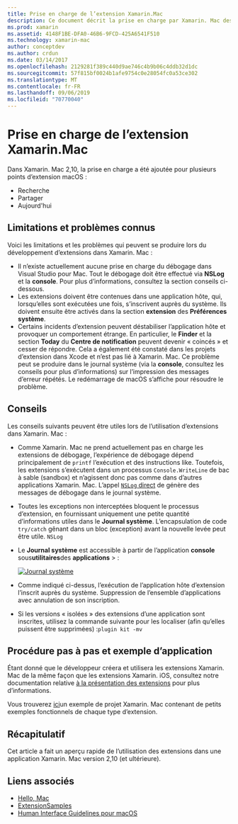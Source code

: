 ```yaml
---
title: Prise en charge de l’extension Xamarin.Mac
description: Ce document décrit la prise en charge par Xamarin. Mac des extensions Finder, Share et Today. Il examine les limitations et les problèmes connus, des liens vers une procédure pas à pas et un exemple d’application, et fournit des conseils pour l’utilisation des extensions.
ms.prod: xamarin
ms.assetid: 4148F1BE-DFA0-46B6-9FCD-425A6541F510
ms.technology: xamarin-mac
author: conceptdev
ms.author: crdun
ms.date: 03/14/2017
ms.openlocfilehash: 2129281f389c440d9ae746c4b9b06c4ddb32d1dc
ms.sourcegitcommit: 57f815bf0024b1afe9754c0e28054fc0a53ce302
ms.translationtype: MT
ms.contentlocale: fr-FR
ms.lasthandoff: 09/06/2019
ms.locfileid: "70770040"
---
```

# <a name="xamarinmac-extension-support"></a>Prise en charge de l’extension Xamarin.Mac

Dans Xamarin. Mac 2,10, la prise en charge a été ajoutée pour plusieurs points d’extension macOS :

- Recherche
- Partager
- Aujourd'hui

<a name="Limitations-and-Known-Issues" />

## <a name="limitations-and-known-issues"></a>Limitations et problèmes connus

Voici les limitations et les problèmes qui peuvent se produire lors du développement d’extensions dans Xamarin. Mac :

- Il n’existe actuellement aucune prise en charge du débogage dans Visual Studio pour Mac. Tout le débogage doit être effectué via **NSLog** et la **console**. Pour plus d’informations, consultez la section conseils ci-dessous.
- Les extensions doivent être contenues dans une application hôte, qui, lorsqu’elles sont exécutées une fois, s’inscrivent auprès du système. Ils doivent ensuite être activés dans la section **extension** des **Préférences système**. 
- Certains incidents d’extension peuvent déstabiliser l’application hôte et provoquer un comportement étrange. En particulier, le **Finder** et la section **Today** du **Centre de notification** peuvent devenir « coincés » et cesser de répondre. Cela a également été constaté dans les projets d’extension dans Xcode et n’est pas lié à Xamarin. Mac. Ce problème peut se produire dans le journal système (via la **console**, consultez les conseils pour plus d’informations) sur l’impression des messages d’erreur répétés. Le redémarrage de macOS s’affiche pour résoudre le problème.

<a name="Tips" />

## <a name="tips"></a>Conseils

Les conseils suivants peuvent être utiles lors de l’utilisation d’extensions dans Xamarin. Mac :

- Comme Xamarin. Mac ne prend actuellement pas en charge les extensions de débogage, l’expérience de débogage dépend principalement de `printf` l’exécution et des instructions like. Toutefois, les extensions s’exécutent dans un processus `Console.WriteLine` de bac à sable (sandbox) et n’agissent donc pas comme dans d’autres applications Xamarin. Mac. L’appel [ `NSLog` direct](https://gist.github.com/chamons/e2e409013a449cfbe1f2fbe5547f6554) de génère des messages de débogage dans le journal système.
- Toutes les exceptions non interceptées bloquent le processus d’extension, en fournissant uniquement une petite quantité d’informations utiles dans le **Journal système**. L’encapsulation de code `try/catch` gênant dans un bloc (exception) avant la nouvelle levée peut être utile. `NSLog`
- Le **Journal système** est accessible à partir de l’application **console** sous**utilitaires**des **applications** > :

    [![](extensions-images/extension02.png "Journal système")](extensions-images/extension02.png#lightbox)
- Comme indiqué ci-dessus, l’exécution de l’application hôte d’extension l’inscrit auprès du système. Suppression de l’ensemble d’applications avec annulation de son inscription. 
- Si les versions « isolées » des extensions d’une application sont inscrites, utilisez la commande suivante pour les localiser (afin qu’elles puissent être supprimées) :`plugin kit -mv`

<a name="Walkthrough-and-Sample-App" />

## <a name="walkthrough-and-sample-app"></a>Procédure pas à pas et exemple d’application

Étant donné que le développeur créera et utilisera les extensions Xamarin. Mac de la même façon que les extensions Xamarin. iOS, consultez notre documentation relative [à la présentation des extensions](~/ios/platform/extensions.md) pour plus d’informations.

Vous trouverez [ici](https://docs.microsoft.com/samples/xamarin/mac-samples/extensionsamples)un exemple de projet Xamarin. Mac contenant de petits exemples fonctionnels de chaque type d’extension.

<a name="Summary" />

## <a name="summary"></a>Récapitulatif

Cet article a fait un aperçu rapide de l’utilisation des extensions dans une application Xamarin. Mac version 2,10 (et ultérieure).

## <a name="related-links"></a>Liens associés

- [Hello, Mac](~/mac/get-started/hello-mac.md)
- [ExtensionSamples](https://docs.microsoft.com/samples/xamarin/mac-samples/extensionsamples)
- [Human Interface Guidelines pour macOS](https://developer.apple.com/design/human-interface-guidelines/macos/overview/themes/)

